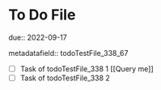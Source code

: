 # To Do File

due:: 2022-09-17

metadatafield:: todoTestFile_338\_67

- [ ] Task of todoTestFile_338 1 [[Query me]]
- [ ] Task of todoTestFile_338 2
